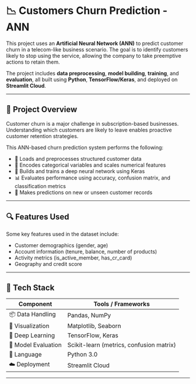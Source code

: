 # 📉 Customers Churn Prediction - ANN

This project uses an **Artificial Neural Network (ANN)** to predict customer churn in a telecom-like business scenario. The goal is to identify customers likely to stop using the service, allowing the company to take preemptive actions to retain them.

The project includes **data preprocessing**, **model building**, **training**, and **evaluation**, all built using **Python**, **TensorFlow/Keras**, and deployed on **Streamlit Cloud**.

---

## 🧠 Project Overview

Customer churn is a major challenge in subscription-based businesses. Understanding which customers are likely to leave enables proactive customer retention strategies.

This ANN-based churn prediction system performs the following:

- 🚀 Loads and preprocesses structured customer data
- 🧽 Encodes categorical variables and scales numerical features
- 🧠 Builds and trains a deep neural network using Keras
- 📊 Evaluates performance using accuracy, confusion matrix, and classification metrics
- 📝 Makes predictions on new or unseen customer records

---

## 🔍 Features Used

Some key features used in the dataset include:

- Customer demographics (gender, age)
- Account information (tenure, balance, number of products)
- Activity metrics (is_active_member, has_cr_card)
- Geography and credit score

---

## 🧰 Tech Stack

| Component         | Tools / Frameworks                    |
|------------------|----------------------------------------|
| 📦 Data Handling   | Pandas, NumPy                         |
| 🎨 Visualization   | Matplotlib, Seaborn                   |
| 🧠 Deep Learning   | TensorFlow, Keras                     |
| 🧪 Model Evaluation| Scikit-learn (metrics, confusion matrix) |
| 🐍 Language        | Python 3.0                            |
| ☁️ Deployment      | Streamlit Cloud                       |

---
